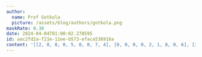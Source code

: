 ```yaml
---
author:
  name: Prof Gotkola
  picture: /assets/blog/authors/gotkola.png
maskRate: 0.38
date: 2024-04-04T01:00:02.270595
id: aac2fd2a-f21e-11ee-b573-efaca536916a
content: '[[2, 0, 8, 0, 5, 0, 0, 7, 4], [0, 0, 0, 0, 2, 1, 8, 0, 6], [3, 1, 7, 0, 0, 6, 9, 0, 0], [0, 3, 0, 8, 7, 5, 0, 2, 0], [5, 8, 4, 0, 0, 9, 7, 6, 1], [7, 2, 0, 1, 0, 4, 5, 8, 3], [8, 7, 0, 6, 0, 0, 3, 9, 0], [9, 0, 2, 3, 1, 8, 0, 4, 7], [0, 0, 3, 5, 9, 7, 2, 0, 8]]'
---
```

